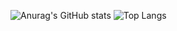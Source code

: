 ![Anurag's GitHub stats](https://github-readme-stats.vercel.app/api?username=Yu-Cheol&show_icons=true&theme=blueberry)
![Top Langs](https://github-readme-stats.vercel.app/api/top-langs/?username=Yu-Cheol&layout=compact)
